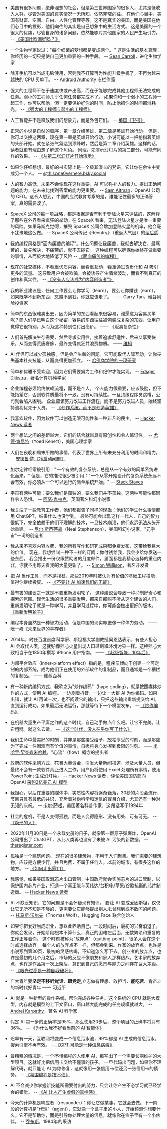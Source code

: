 * 美国有很多问题，绝非理想的社会，但是第三世界国家的很多人，尤其是低收入人群，尽管对美国的真实情况一无所知，依然非常向往。
在他们心目中，美国有财富、空间、自由、人性化管理等等。这不是真实的美国，而是美国在他们心目中的投影，他们向往的其实是自己想象中的生活方式。
这是美国的一个很大的优势，尽管自身的诸多问题，依然能够对其他国家的人民产生吸引力。
-- [《美国比欧洲好吗？》](https://walkingtheworld.substack.com/p/us-is-better-than-europe)
* 一个生物学家说过："每个细菌的梦想都是变成两个。" 这是生活的基本真理：你经历的一切只是使自己更加重要的一种手段。
-- [Sean Carroll](https://nautil.us/the-sean-carrolls-explain-the-universe-1171296/)，进化生物学家
* 除非手机可以当成电脑使用，否则我不打算再为性能升级手机了，不再为越来越快的 CPU 买单了。
-- [Android Authority 专栏作家](https://www.androidauthority.com/phone-pc-performance-3504716/)
* 强大的工程师不在于速度快或产出高，而在于能够完成其他工程师无法完成的任务。弱小的工程师几乎任何任务都完成不了。
如果你和一个弱小的工程师一起工作，你可以帮他，但一定要保护好你的时间，防止他把你的时间都消耗光。
-- [《强大的工程师与弱小的工程师》](https://www.seangoedecke.com/weak-engineers/)
* 人工智能并不是释放我们的想象力，而是外包它们。
-- [英国《卫报》](https://www.theguardian.com/technology/2024/nov/16/ai-isnt-about-unleashing-our-imaginations-its-about-outsourcing-them-the-real-purpose-is-profit)
* 正常的小说是自然的顺序，第一章介绍英雄，第二章是英雄开始行动。
但是，你可以交换这两章，现在第一章是英雄开始行动，小说可能以一把枪指着英雄的头部开始。就在紧张气氛达到顶峰时，然后是第二章介绍英雄。这样的话，读者就更有理由想了解这个角色。
同理，先演示幻灯片的第二部分，可能有同样的效果。
-- [《从第二张幻灯片开始演示》](https://tidyfirst.substack.com/p/start-presentations-on-the-second)
* 如果你仔细想想，最好的书实际上是一个极其漫长的咒语，它让你在余生中变成另一个人。
-- [@thisone0verhere.bsky.social](https://bsky.app/profile/thisone0verhere.bsky.social/post/3ld4fibye4s2s)

* 人的智力高低，未来不会像现在这样重要，AI 可以弥补人的智力。提出正确问题的能力，在未来比找到答案的能力更重要。
-- [Sam Altman](https://finance.sina.cn/7x24/2025-01-15/detail-inefaiqy4871246.d.html)，OpenAI 公司的 CEO。这令人想到，中国的应试教育考察的是，谁能记住最多的正确答案，真的需要改了。
* SpaceX 公司的每一项战略，都是根据是否有利于登陆火星来评估的，这解释了那些在外界看来疯狂的举动。在 SpaceX 看来，无法登陆火星才是唯一重要的风险。如果马斯克觉得，摧毁 SpaceX 公司会增加登陆火星的机率，他会毫不犹豫地这么做。
-- SpaceX 公司传记《Reentry》（重返大气层）的[读后感](https://www.thepsmiths.com/p/review-reentry-by-eric-berger)
* 我的编程风格是"面向痛苦的编程"。什么问题让我痛苦，我就去解决它，最痛苦的，最先解决，不痛苦的，就不去碰它。
这种编程可以确保你始终在做重要的事情，从而极大地降低了风险
-- [《面向痛苦的编程》](http://nathanmarz.com/blog/suffering-oriented-programming.html)
* 现在的社交媒体，不看重优质内容，而看重互动，看重通过货币化和 AI 吸引更多的流量。
这导致用户会被欺骗，会被诱导产生情绪波动，而看不到真正的创作和真实性。
-- [《没有人应该成为"内容创造者"》](https://christianheilmann.com/2025/03/12/nobody-should-be-a-content-creator/)
* 我的职业建议是，任何工作要么让你学习（learn），要么让你赚钱（earn）。如果既学不到新东西，又赚不到钱，你就应该走了。
—— Garry Tan，硅谷风险投资家
* 简单的东西很难卖出去，因为简单的东西看起来很容易，谁愿意为容易买单呢？商人们早已明白这个秘密，容易的东西往往被包装成复杂的东西，让用户觉得它很特别，从而为这种特别性付出高价。 —— 《贩卖复杂性》
* 人们首先解决生存需要，然后寻求实用性，接着追求舒适性，后来又享受快乐，从而变得荒唐奢侈，最终变得疯狂并浪费物质。 —— [维柯](https://libquotes.com/giambattista-vico/quote/lbs9r7u)
* AI 伴侣可以减少孤独感，但是会产生新的问题。它可能取代人际互动，让你丧失基本社交技能，从而变得更加孤立。
-- [哈佛商学院的一项研究](https://peakhorse.substack.com/p/empty-calories-of-ai-a-cure-for-loneliness)
* 简单和优雅不受欢迎，因为它们需要努力工作和纪律才能实现。
-- [Edsger Dijkstra](https://github.com/tigerbeetle/tigerbeetle/blob/main/docs/TIGER_STYLE.md)，著名计算机科学家
* 企业编程必须始终依赖流程，而不是个人。
个人能力很重要，应该鼓励，但不能指望它，否则软件质量将不一致，没有可持续性。一旦顶级程序员跳槽，公司就会陷入困境。
企业应该努力改进工作流程，而不是努力改进人员，始终坚持流程优先于人员。
-- [《创作系统，而不是创造英雄》](https://vitonsky.net/blog/2024/10/11/system-approach/)
* 我喜欢软件，因为软件可以创造无限可能性和一种非凡的民主。
-- [Hacker News 读者](https://news.ycombinator.com/item?id=42508594)
* 两个想法之间的差距越大，它们的结合就越具有原创性和令人惊讶性。
-- [尤德·肯尼特](https://thereader.mitpress.mit.edu/the-creativity-hack-no-one-told-you-about-read-the-obits/)（Yoed Kenett），美国心理学家
* 人们在夜晚和周末所做的事情，代表了世界上所有未充分利用的时间和精力。
-- [安德鲁·陈《冷启动问题》](https://andrewchen.com/solve-a-hard-problem-cold-start-problem/)
* 加尔定律经常被引用："一个有效的复杂系统，总是从一个有效的简单系统进化而来。"
但是，它的推论很少被引用："一个从零开始设计的复杂系统永远不会有效，你必须从一个可以运行的简单系统开始。"
-- [Stack Staves](https://www.stackstaves.net/post/2023-12-07-theres-more-to-that/)
* 宇宙有两种可能：要么我们是孤独的，要么我们并不孤独。这两种可能性都同样令人恐惧。
-- [阿瑟·克拉克](https://www.planetary.org/articles/the-fermi-paradox-where-are-all-the-aliens)，英国著名科幻小说家
* 我关注了一些教育工作者，他们都报告了同样的现象：他们的学生什么事情都用 ChatGPT，结果什么也没学到。
最终可能会出现这样一代人，自己的智力很低下，完全依赖于他们不理解的技术，一旦技术崩溃，他们永远无法从头开始重建。
-- [尼尔·斯蒂芬森](https://simonwillison.net/2025/May/18/neal-stephenson/#atom-everything)（Neal Stephenson），美国科幻小说家，"元宇宙"一词的创造者
* 我从来不喜欢内容收费，我的所有写作和研究成果都免费发布，这带给我巨大的价值。
现在，我想尝试一种不一样的订阅：你付钱给我，我会少给你发送一些东西。
我会推出一份仅限赞助者的月度邮件，里面都是我精心选择的重点内容，你就不用每天看我的大量更新了。
-- [Simon Willison](https://simonwillison.net/2025/May/25/sponsors-only-newsletter/)，著名开发者
* 把 AI 当作工具，而不是拐杖，那些2019年时被认为有价值的基础工程技能，值得你继续投资。
-- [《不要让 AI 加速我们的无能》](https://www.slater.dev/accelerated-incompetence/)
* 最有害的建议之一就是不要重新发明轮子。
这种建议会导致一种抑制好奇心和探索的氛围。现代生活的很多重要发明，都来自那些不听从这个建议的人们。
重新发明轮子就是一种学习，并且学习过程中，你可能会做出更好的版本。
-- [《重新发明轮子》](https://endler.dev/2025/reinvent-the-wheel/)
* 编程本身虽然是一种智力活动，但是中国的现实却更像一种体力劳动。
    —— 阮一峰《未来世界的幸存者》
* 2014年，时任百度首席科学家、斯坦福大学副教授吴恩达表示，有些人担心 AI 会取代人类，这就好像担心火星出现人口过剩和环境污染一样。这种担心大致相当于在1850年撰写 iPhone 用户指南。
—— [《超级智能，10年后》](https://www.humanityredefined.com/p/superintelligence10-years-later)

* 内部平台效应（inner-platform effect）指的是，程序员倾向于创建一个可定制的内部系统，成为他们正在使用的外部软件的复制品，而且通常是一个糟糕的复制品。
—— 维基百科
* 有一种新的编码方式，我称之为"炒作编码"（hype coding），就是按照媒体炒作的方式，使用 AI 编程。
一边刷着抖音，一边让一大群 AI 为你编码。如果出错，就让 AI 再试一次，也不阅读它的输出，只把这些输出重新提交给 AI，直到运行成功。如果最后无法运行，那就等待下一个模型发布。
-- [《炒作编码》](https://simonwillison.net/2025/May/31/steve-krouse/)
* 在机器大量生产平庸之作的这个时代，自己动手做点什么吧。让它不完美。让它粗糙。就这么去做。
-- [《这个时代，没人在乎你写了什么》](https://dansinker.com/posts/2025-05-23-who-cares/)
* 我们生命中最美好的时刻，并非是那些接受给予、放松享受的时刻，而是那些为了完成一件困难而有价值的事情，自愿将身心发挥到极限的时刻。
---- [米哈里·契克森米哈赖](https://terriblesoftware.org/2025/04/23/the-hidden-cost-of-ai-coding/)，"心流"（flow）概念的提出者
* 政府的软件采购方式，花费大量资金，引发大量新闻报道，涉及大量人员，但最终不会有一款软件真正进入工作，用户仍将使用 Excel 处理所有事情，使用 PowerPoint 生成幻灯片。
-- [Hacker News 读者](https://news.ycombinator.com/item?id=44294696)，评论美国国防部向 OpenAI [采购2亿美元 AI 模型](https://www.cnbc.com/2025/06/16/openai-wins-200-million-us-defense-contract.html)
* 我担心，以后在重要的媒体中，实质性内容将逐渐衰落，30秒的片段会流行，节目只具有最低的共识，充斥着对伪科学和迷信的盲目介绍，尤其还有一种对无知的庆祝。
-- [卡尔·萨根](https://www.openculture.com/2025/02/carl-sagan-predicts-the-decline-of-america-unable-to-know-whats-true.html)，美国著名科普作家，这段话写于1994年
* 社会的危机，不是人变得孤独，而是人变得隐形、没有用处、可有可无。
-- [《隐形的人》](https://aeon.co/essays/our-crisis-is-not-loneliness-but-human-beings-becoming-invisible)
* 2022年11月30日是一个永载史册的日子，就像第一颗原子弹爆炸，OpenAI 公司推出了 ChatGPT，从此人类再也没有了未被 AI 污染的新数据。
-- [theregister.com](https://www.theregister.com/2025/06/15/ai_model_collapse_pollution/)
* 孤独是一个建筑问题。
现在的很多建筑物，不利于人们聚集。我们需要的建筑物，应该是方便步行，并且免费，不属于任何人。以前的城市，有很多这样的地方。
-- [《如何走出家门》](https://buttondown.com/monteiro/archive/how-to-leave-the-house/)
* 我感觉，如果美国取消芯片出口管制，中国政府就会实施芯片的进口管制，以保护国内芯片产业，打造一个真正能与英伟达/台积电/苹果/谷歌抗衡的芯片制造商。
-- [Hacker News 读者](https://news.ycombinator.com/item?id=44442771)
* AI 不缺乏知识，它的问题是不会怀疑现有知识。
要让 AI 变成爱因斯坦，仅仅让它无所不知是不够的，更需要让它能够提出别人未曾想到或不敢问的问题。
-- [托马斯·沃尔夫](https://fortune.com/2025/06/20/hugging-face-thomas-wolf-ai-yes-men-on-servers-no-scientific-breakthroughs/)（Thomas Wolf），Hugging Face 联合创始人
* 如果你把爱好当成职业，想以此养活自己，一段时间后，最初的兴奋消退了，你就会发现，开始阶段根本不算什么，真正的困难在后面，无数繁琐和重复的工作正等着你。
这个时刻被称为"放弃点"（quitting point），很多人会在这个时点选择放弃。
每个人的放弃点不一样，但都会到来。作家的放弃点，也许是小说写到第30页，最初的灵感枯竭，不知道怎么写下去。创业者的放弃点，也许是最初的几个月之后，市场的反应不像朋友和家人那样热烈。艺术家的放弃点，也许是作品第一次上架后，意识到自己的愿景与能力之间存在巨大差距。
-- [《眼光过高是一种自我破坏》](https://maalvika.substack.com/p/being-too-ambitious-is-a-clever-form)
* 广大青年要**坚定不移听党话**、**跟党走**,立志做有理想、敢担当、**能吃苦**、肯奋斗的新时代好青年 —— 习近平
* AI 就是一种新型的操作系统，帮你完成各种任务。这个系统的 CPU 就是大模型，内存就是模型的上下文窗口，窗口越大能完成的任务规模就越大。
-- [Andrej Karpathy](https://rlancemartin.github.io/2025/06/23/context_engineering/)，著名 AI 科学家
* 假定 AI 每一步的正确率是95%，那么使用20步后，整个项目的正确率将只有36%。
-- [《为什么我不好看当前的 AI 智能体》](https://utkarshkanwat.com/writing/betting-against-agents/)
* 迟早有一天，互联网将变成一个信息污水池，99%都是 AI 生成的信息污水，搜索引擎不再有效。
--[《GPT 可能是一种信息病毒》](https://nonint.com/2023/03/09/gpt-might-be-an-information-virus/)
* 最糟糕的情况是，一个不懂编程的人使用 AI，编写出了一个需要长期维护的大型项目。这就好比把信用卡交给不懂事的孩子。
一旦代码出问题，如果你不理解代码，就只能让 AI 为你修复，这就像用一张信用卡偿还另一张信用卡的债务。
-- [《氛围编程是技术债》](https://simonwillison.net/2025/Jul/30/steve-krouse/)
* AI 不会减少你掌握新技能所需要付出的努力，只会让你产生不必学习就已经学会的错觉。
-- [《AI 让人产生虚假的掌控感》](https://playtechnique.io/blog/ai-doesnt-lighten-the-burden-of-mastery.html)
* 今天的计算机是响应者（responder）：你让它做某事，它就会去做。下一阶段的计算机是"代理"（agent），它就像一个盒子里的小人，开始预测你想要什么。它不是帮助你，而是引导你处理大量的信息，就像你在盒子里有一个小伙伴。
-- [乔布斯](https://simonwillison.net/2025/Sep/18/steve-jobs/)，1984年的采访